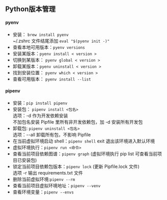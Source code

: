 ## Python版本管理
#### pyenv
- 安装： `brew install pyenv`  
~/.zshrc 文件结尾添加 `eval "$(pyenv init -)"`
- 查看本地可用版本：`pyenv versions`
- 安装某版本：`pyenv install < version >`
- 切换到某版本： `pyenv global < version >`
- 卸载某版本：`pyenv uninstall < version >`
- 找到安装位置： `pyenv which < version >`
- 查看可用版本： `pyenv install --list`

#### pipenv
- 安装：`pip install pipenv`
- 安装包： `pipenv install <包名>`  
选项：-d 作为开发依赖安装  
不加包名安装 Pipfile 里所有非开发依赖包，加 -d 安装所有开发包
- 卸载包: `pipenv uninstall <包名>`  
选项：--all 卸载所有包，不影响 Pipfile
- 在当前虚拟环境启动 shell：`pipenv shell` exit 退出该环境进入默认环境
- 虚拟环境执行：`pipenv run <命令>`
- 查看当前项目依赖图谱：`pipenv graph` (虚拟环境执行 pip list 可查看当前项目已安装包)
- 锁定当前项目依赖包版本：`pipenv lock` (更新 Pipfile.lock 文件)  
选项 -r 输出 requirements.txt 文件
- 删除当前虚拟环境:`pipenv --rm`
- 查看当前项目虚拟环境地址：`pipenv --venv`
- 查看环境变量：`pipenv --envs`